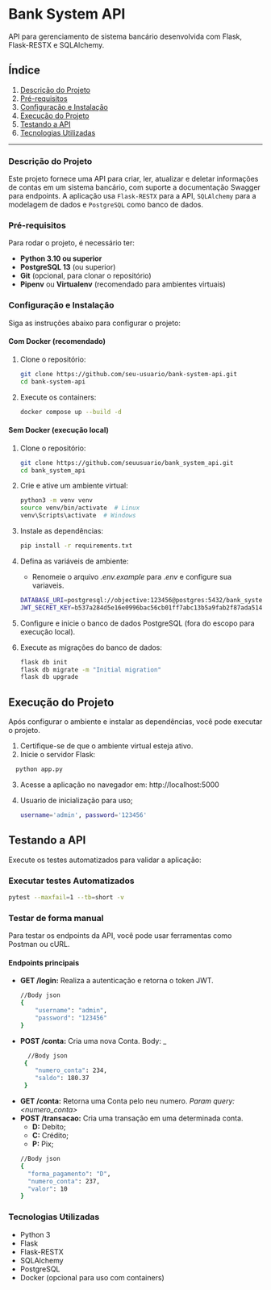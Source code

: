 # Bank System API

API para gerenciamento de sistema bancário desenvolvida com Flask, Flask-RESTX e SQLAlchemy.

## Índice

1. [Descrição do Projeto](#descrição-do-projeto)
2. [Pré-requisitos](#pré-requisitos)
3. [Configuração e Instalação](#configuração-e-instalação)
4. [Execução do Projeto](#execução-do-projeto)
5. [Testando a API](#testando-a-api)
6. [Tecnologias Utilizadas](#tecnologias-utilizadas)

---

### Descrição do Projeto

Este projeto fornece uma API para criar, ler, atualizar e deletar informações de contas em um sistema bancário, com suporte a documentação Swagger para endpoints. A aplicação usa `Flask-RESTX` para a API, `SQLAlchemy` para a modelagem de dados e `PostgreSQL` como banco de dados.

### Pré-requisitos

Para rodar o projeto, é necessário ter:

- **Python 3.10 ou superior**
- **PostgreSQL 13** (ou superior)
- **Git** (opcional, para clonar o repositório)
- **Pipenv** ou **Virtualenv** (recomendado para ambientes virtuais)

### Configuração e Instalação

Siga as instruções abaixo para configurar o projeto:

#### Com Docker (recomendado)
1. Clone o repositório:

   ```bash
   git clone https://github.com/seu-usuario/bank-system-api.git
   cd bank-system-api
   

2. Execute os containers:

    ```bash
    docker compose up --build -d
    ```

#### Sem Docker (execução local)

1. Clone o repositório:

    ```bash
    git clone https://github.com/seuusuario/bank_system_api.git
    cd bank_system_api
    ```

2. Crie e ative um ambiente virtual:

    ```bash
    python3 -m venv venv
    source venv/bin/activate  # Linux
    venv\Scripts\activate  # Windows
    ```

3. Instale as dependências:

    ```bash
    pip install -r requirements.txt
    ```

4. Defina as variáveis de ambiente:
    - Renomeie o arquivo _.env.example_ para ._env_ e configure sua variaveis.

    ```bash
    DATABASE_URI=postgresql://objective:123456@postgres:5432/bank_system
   JWT_SECRET_KEY=b537a284d5e16e0996bac56cb01ff7abc13b5a9fab2f87ada5145fc6782b4247
   ```

5. Configure e inicie o banco de dados PostgreSQL (fora do escopo para execução local).

6. Execute as migrações do banco de dados:

    ```bash
    flask db init
    flask db migrate -m "Initial migration"
    flask db upgrade
    ```
## Execução do Projeto
Após configurar o ambiente e instalar as dependências, você pode executar o projeto.

1. Certifique-se de que o ambiente virtual esteja ativo.
2. Inicie o servidor Flask:
 ```bash
   python app.py
   ```
3. Acesse a aplicação no navegador em: http://localhost:5000

4. Usuario de inicialização para uso;
   ```bash
   username='admin', password='123456'
   ```

## Testando a API

Execute os testes automatizados para validar a aplicação:

### Executar testes Automatizados 

```bash
pytest --maxfail=1 --tb=short -v
```
### Testar de forma manual
Para testar os endpoints da API, você pode usar ferramentas como Postman ou cURL.

#### Endpoints principais
 - **GET /login:** Realiza a autenticação e retorna o token JWT.
    ```bash
   //Body json
    {
        "username": "admin",
        "password": "123456"
    }
    ```
- **POST /conta:** Cria uma nova Conta. Body:  _ 
   ```bash
     //Body json
    { 
       "numero_conta": 234,
       "saldo": 180.37
    }
   ```
 - **GET /conta:** Retorna uma Conta pelo neu numero. _Param query: <numero_conta>_
 - **POST /transacao:** Cria uma transação em uma determinada conta.
   - **D:** Debito;
   - **C:** Crédito;
   - **P:** Pix;
    ```bash
   //Body json
    {
      "forma_pagamento": "D",
      "numero_conta": 237,
      "valor": 10
    }
    ```

### Tecnologias Utilizadas

 - Python 3
 - Flask
 - Flask-RESTX
 - SQLAlchemy
 - PostgreSQL
 - Docker (opcional para uso com containers)
